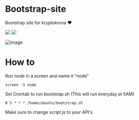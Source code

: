 # Bootstrap-site
Bootstrap site for kryptokrona ❤️

<a href="https://chat.kryptokrona.se"><img src="https://img.shields.io/discord/562673808582901793?label=Discord&logo=Discord&logoColor=white&style=plastic"></a>
<a href="https://twitter.com/kryptokrona"><img src="https://img.shields.io/twitter/follow/kryptokrona?style=social"></a>

![image](https://user-images.githubusercontent.com/36674091/139846336-b2dda33f-f2e6-4517-b4a0-4799fc2a58ac.png)

# How to

Run node in a screen and name it "node"
```
screen -S node
```

Set Crontab to run bootstrap.sh (This will run  everyday at 5AM)
```
0 5 * * * /home/ubuntu/bootstrap.sh
```
Make sure to change script.js to your API's
